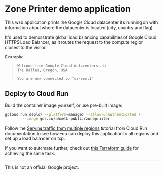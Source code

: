 # Zone Printer demo application

This web application prints the Google Cloud datacenter it’s running on with
information about where the datacenter is located (city, country and flag).

It's used to demonstrate global load balancing capabilities of Google Cloud
HTTPS Load Balancer, as it routes the request to the compute region closest
to the visitor.

Example:

> ```text
> Welcome from Google Cloud datacenters at:
> The Dalles, Oregon, USA
>
> You are now connected to "us-west1"
> ```

## Deploy to Cloud Run

Build the container image yourself, or use pre-built image:

```sh
gcloud run deploy --platform=managed --allow-unauthenticated \
        --image gcr.io/ahmetb-public/zoneprinter
```

Follow the [Serving traffic from multiple
regions](https://cloud.google.com/run/docs/multiple-regions) tutorial from
Cloud Run documentation to see how you can deploy this application to all
regions and set up a load balancer on top.

If you want to automate further, check out [this Terraform
guide](https://github.com/ahmetb/cloud-run-multi-region-terraform/) for
achieving the same task.

-----

This is not an official Google project.
